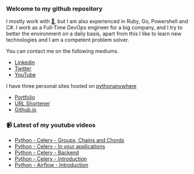 ### Welcome to my github repository

I mostly work with [:snake:](https://www.python.org/), but I am also experienced in Ruby, Go, Powershell and C#. I work as a Full-Time DevOps engineer for a big company, and I try to better the environment on a daily basis, apart from this I like to learn new technologies and I am a competent problem solver.

You can contact me on the following mediums.
- [Linkedin](https://www.linkedin.com/in/r3ap3rpy)
- [Twitter](https://twitter.com/r3ap3rpy)
- [YouTube](https://www.youtube.com/channel/UC1qkMXH8d2I9DDAtBSeEHqg)

I have three personal sites hosted on [pythonanywhere](https://www.pythonanywhere.com/)
- [Portfolio](http://r3ap3rpy.pythonanywhere.com/)
- [URL Shortener](http://shortenpy.pythonanywhere.com/)
- [Github.io](https://r3ap3rpy.github.io/)

### :video_camera: Latest of my youtube videos
<!-- YOUTUBE:START -->
- [Python - Celery - Groups, Chains and Chords](https://www.youtube.com/watch?v=FAkxzuQLMB0)
- [Python - Celery - In your applications](https://www.youtube.com/watch?v=AHW0Josiu14)
- [Python - Celery - Backend](https://www.youtube.com/watch?v=Eb3y6Neb9zI)
- [Python - Celery - Introduction](https://www.youtube.com/watch?v=oCxNOXzjj2g)
- [Python - Airflow - Introduction](https://www.youtube.com/watch?v=lY6VJ4uNwFI)
<!-- YOUTUBE:END -->

